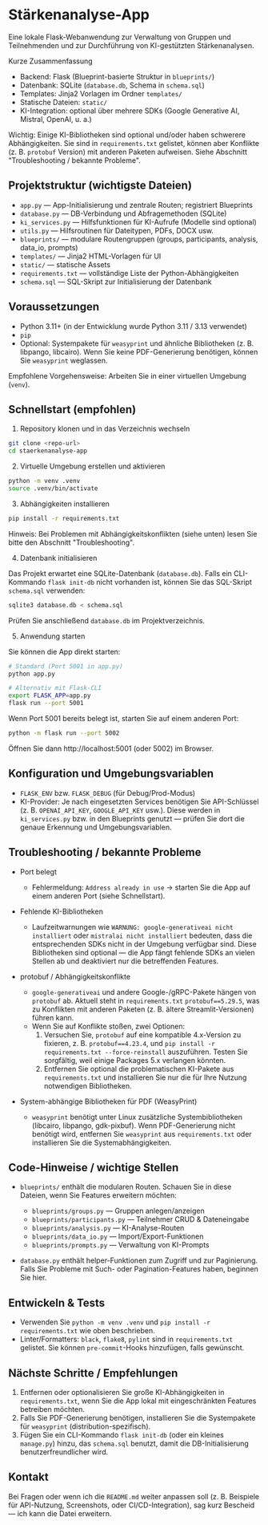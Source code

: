 # Stärkenanalyse-App

Eine lokale Flask-Webanwendung zur Verwaltung von Gruppen und Teilnehmenden und zur Durchführung von KI-gestützten Stärkenanalysen.

Kurze Zusammenfassung
- Backend: Flask (Blueprint-basierte Struktur in `blueprints/`)
- Datenbank: SQLite (`database.db`, Schema in `schema.sql`)
- Templates: Jinja2 Vorlagen im Ordner `templates/`
- Statische Dateien: `static/`
- KI-Integration: optional über mehrere SDKs (Google Generative AI, Mistral, OpenAI, u. a.)

Wichtig: Einige KI-Bibliotheken sind optional und/oder haben schwerere Abhängigkeiten. Sie sind in `requirements.txt` gelistet, können aber Konflikte (z. B. `protobuf` Version) mit anderen Paketen aufweisen. Siehe Abschnitt "Troubleshooting / bekannte Probleme".

## Projektstruktur (wichtigste Dateien)

- `app.py` — App-Initialisierung und zentrale Routen; registriert Blueprints
- `database.py` — DB-Verbindung und Abfragemethoden (SQLite)
- `ki_services.py` — Hilfsfunktionen für KI-Aufrufe (Modelle sind optional)
- `utils.py` — Hilfsroutinen für Dateitypen, PDFs, DOCX usw.
- `blueprints/` — modulare Routengruppen (groups, participants, analysis, data_io, prompts)
- `templates/` — Jinja2 HTML-Vorlagen für UI
- `static/` — statische Assets
- `requirements.txt` — vollständige Liste der Python-Abhängigkeiten
- `schema.sql` — SQL-Skript zur Initialisierung der Datenbank

## Voraussetzungen

- Python 3.11+ (in der Entwicklung wurde Python 3.11 / 3.13 verwendet)
- `pip`
- Optional: Systempakete für `weasyprint` und ähnliche Bibliotheken (z. B. libpango, libcairo). Wenn Sie keine PDF-Generierung benötigen, können Sie `weasyprint` weglassen.

Empfohlene Vorgehensweise: Arbeiten Sie in einer virtuellen Umgebung (`venv`).

## Schnellstart (empfohlen)

1. Repository klonen und in das Verzeichnis wechseln

```bash
git clone <repo-url>
cd staerkenanalyse-app
```

2. Virtuelle Umgebung erstellen und aktivieren

```bash
python -m venv .venv
source .venv/bin/activate
```

3. Abhängigkeiten installieren

```bash
pip install -r requirements.txt
```

Hinweis: Bei Problemen mit Abhängigkeitskonflikten (siehe unten) lesen Sie bitte den Abschnitt "Troubleshooting".

4. Datenbank initialisieren

Das Projekt erwartet eine SQLite-Datenbank (`database.db`). Falls ein CLI-Kommando `flask init-db` nicht vorhanden ist, können Sie das SQL-Skript `schema.sql` verwenden:

```bash
sqlite3 database.db < schema.sql
```

Prüfen Sie anschließend `database.db` im Projektverzeichnis.

5. Anwendung starten

Sie können die App direkt starten:

```bash
# Standard (Port 5001 in app.py)
python app.py

# Alternativ mit Flask-CLI
export FLASK_APP=app.py
flask run --port 5001
```

Wenn Port 5001 bereits belegt ist, starten Sie auf einem anderen Port:

```bash
python -m flask run --port 5002
```

Öffnen Sie dann http://localhost:5001 (oder 5002) im Browser.

## Konfiguration und Umgebungsvariablen

- `FLASK_ENV` bzw. `FLASK_DEBUG` (für Debug/Prod-Modus)
- KI-Provider: Je nach eingesetzten Services benötigen Sie API-Schlüssel (z. B. `OPENAI_API_KEY`, `GOOGLE_API_KEY` usw.). Diese werden in `ki_services.py` bzw. in den Blueprints genutzt — prüfen Sie dort die genaue Erkennung und Umgebungsvariablen.

## Troubleshooting / bekannte Probleme

- Port belegt
  - Fehlermeldung: `Address already in use` → starten Sie die App auf einem anderen Port (siehe Schnellstart).

- Fehlende KI-Bibliotheken
  - Laufzeitwarnungen wie `WARNUNG: google-generativeai nicht installiert` oder `mistralai nicht installiert` bedeuten, dass die entsprechenden SDKs nicht in der Umgebung verfügbar sind. Diese Bibliotheken sind optional — die App fängt fehlende SDKs an vielen Stellen ab und deaktiviert nur die betreffenden Features.

- protobuf / Abhängigkeitskonflikte
  - `google-generativeai` und andere Google-/gRPC-Pakete hängen von `protobuf` ab. Aktuell steht in `requirements.txt` `protobuf==5.29.5`, was zu Konflikten mit anderen Paketen (z. B. ältere Streamlit-Versionen) führen kann.
  - Wenn Sie auf Konflikte stoßen, zwei Optionen:
    1. Versuchen Sie, `protobuf` auf eine kompatible 4.x-Version zu fixieren, z. B. `protobuf==4.23.4`, und `pip install -r requirements.txt --force-reinstall` auszuführen. Testen Sie sorgfältig, weil einige Packages 5.x verlangen könnten.
    2. Entfernen Sie optional die problematischen KI-Pakete aus `requirements.txt` und installieren Sie nur die für Ihre Nutzung notwendigen Bibliotheken.

- System-abhängige Bibliotheken für PDF (WeasyPrint)
  - `weasyprint` benötigt unter Linux zusätzliche Systembibliotheken (libcairo, libpango, gdk-pixbuf). Wenn PDF-Generierung nicht benötigt wird, entfernen Sie `weasyprint` aus `requirements.txt` oder installieren Sie die Systemabhängigkeiten.

## Code-Hinweise / wichtige Stellen

- `blueprints/` enthält die modularen Routen. Schauen Sie in diese Dateien, wenn Sie Features erweitern möchten:
  - `blueprints/groups.py` — Gruppen anlegen/anzeigen
  - `blueprints/participants.py` — Teilnehmer CRUD & Dateneingabe
  - `blueprints/analysis.py` — KI-Analyse-Routen
  - `blueprints/data_io.py` — Import/Export-Funktionen
  - `blueprints/prompts.py` — Verwaltung von KI-Prompts

- `database.py` enthält helper-Funktionen zum Zugriff und zur Paginierung. Falls Sie Probleme mit Such- oder Pagination-Features haben, beginnen Sie hier.

## Entwickeln & Tests

- Verwenden Sie `python -m venv .venv` und `pip install -r requirements.txt` wie oben beschrieben.
- Linter/Formatters: `black`, `flake8`, `pylint` sind in `requirements.txt` gelistet. Sie können `pre-commit`-Hooks hinzufügen, falls gewünscht.

## Nächste Schritte / Empfehlungen

1. Entfernen oder optionalisieren Sie große KI-Abhängigkeiten in `requirements.txt`, wenn Sie die App lokal mit eingeschränkten Features betreiben möchten.
2. Falls Sie PDF-Generierung benötigen, installieren Sie die Systempakete für `weasyprint` (distribution-spezifisch).
3. Fügen Sie ein CLI-Kommando `flask init-db` (oder ein kleines `manage.py`) hinzu, das `schema.sql` benutzt, damit die DB-Initialisierung benutzerfreundlicher wird.

## Kontakt

Bei Fragen oder wenn ich die `README.md` weiter anpassen soll (z. B. Beispiele für API-Nutzung, Screenshots, oder CI/CD-Integration), sag kurz Bescheid — ich kann die Datei erweitern.
